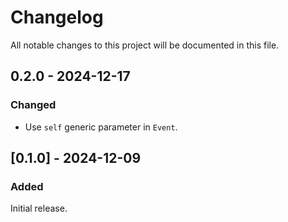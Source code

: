 # Changelog

All notable changes to this project will be documented in this file.

## 0.2.0 - 2024-12-17

### Changed

* Use `self` generic parameter in `Event`.

## [0.1.0] - 2024-12-09

### Added

Initial release.
